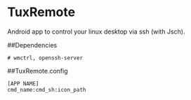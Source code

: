 TuxRemote
=========

Android app to control your linux desktop via ssh (with Jsch).

##Dependencies
```
# wmctrl, openssh-server
```

##TuxRemote.config

```config
[APP NAME]
cmd_name:cmd_sh:icon_path
```